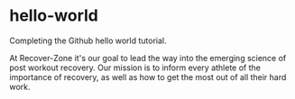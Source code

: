 # hello-world
Completing the Github hello world tutorial.

At Recover-Zone it's our goal to lead the way into the emerging science of post workout recovery. Our mission is to inform every athlete of the importance of recovery, as well as how to get the most out of all their hard work. 
